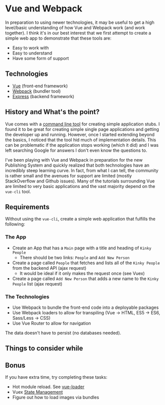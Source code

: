# Vue and Webpack

In preparation to using newer technologies, it may be useful to get a high level/basic understanding of how Vue and Webpack work (and work together). I think it's in our best interest that we first attempt to create a simple web app to demonstrate that these tools are:

* Easy to work with
* Easy to understand
* Have some form of support

## Technologies

* [Vue](vuejs.org) (front-end framework)
* [Webpack](https://webpack.js.org/) (bundler tool)
* [Express](https://expressjs.com/) (backend framework)

## History and What's the point?

Vue comes with a [command line tool](https://github.com/vuejs/vue-cli) for creating simple application stubs. I found it to be great for creating simple single page applications and getting the developer up and running. However, once I started  extending beyond the basics, I noticed that the tool hid much of implementation details. This can be problematic if the application stops working (which it did) and I was left searching Google for answers I don't even know the questions to.

I've been playing with Vue and Webpack in preparation for the new Publishing System and quickly realized that both technologies have an incredibly steep learning curve. In fact, from what I can tell, the community is rather small and the avenues for support are limited (mostly StackOverflow and Github issues). Many of the tutorials surrounding Vue are limited to very basic applications and the vast majority depend on the `vue-cli` tool.


## Requirements

Without using the `vue-cli`, create a simple web application that fulfills the following:

### The App
* Create an App that has a `Main` page with a title and heading of `Kinky People`
  * There should be two links: `People` and `Add New Person`
* Create a page called `People` that fetches and lists all of the `Kinky People` from the backend API (ajax request)
  * It would be ideal if it only makes the request once (see Vuex)
* Create a page called `Add New Person` that adds a new name to the `Kinky People` list (ajax request)

### The Technologies
* Use Webpack to bundle the front-end code into a deployable packages
* Use Webpack loaders to allow for transpiling (Vue -> HTML, ES5 -> ES6, Sass/Less -> CSS)
* Use Vue Router to allow for navigation

The data doesn't have to persist (no databases needed).

## Things to consider while


## Bonus

If you have extra time, try completing these tasks:

* Hot module reload. See [vue-loader](https://github.com/vuejs/vue-loader/blob/master/docs/en/features/hot-reload.md)
* Vuex [State Management](https://github.com/vuejs/vuex)
* Figure out how to load images via bundles
